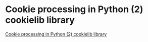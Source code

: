 # Cookie processing in Python (2) cookielib library
[Cookie processing in Python (2) cookielib library](https://aiwithcloud.com/2022/09/15/cookie_processing_in_python_2_cookielib_library/)